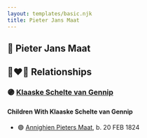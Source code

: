 ```yaml
---
layout: templates/basic.njk
title: Pieter Jans Maat
---
```

## 🔵 Pieter Jans Maat


## 👩‍❤️‍👨 Relationships

### 🟣 [Klaaske Schelte van Gennip](/people/1/196672)

#### Children With Klaaske Schelte van Gennip
* 🟣 [Annighien Pieters Maat](/people/7/7249878), b. 20 FEB 1824